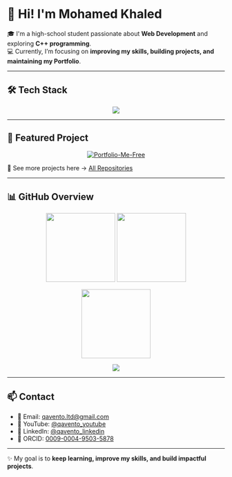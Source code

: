 # 👋 Hi! I'm Mohamed Khaled  

🎓 I'm a high-school student passionate about **Web Development** and exploring **C++ programming**.  
💻 Currently, I’m focusing on **improving my skills, building projects, and maintaining my Portfolio**.  

---

## 🛠️ Tech Stack  
<p align="center">
  <img src="https://skillicons.dev/icons?i=html,css,js,cpp,git,github" />
</p>

---

## 🚀 Featured Project  
<p align="center">
  <a href="https://qavento-ltd.github.io/Portfolio-Me-Free/">
    <img src="https://github-readme-stats-one-bice.vercel.app/api/pin/?username=qavento-LTD&repo=Portfolio-Me-Free&theme=metaDarck&show_owner=true" alt="Portfolio-Me-Free" />
  </a>
</p>

🔹 See more projects here → [All Repositories](https://github.com/qavento-LTD?tab=repositories)  

---

## 📊 GitHub Overview  
<p align="center">
  <img src="https://github-readme-stats-one-bice.vercel.app/api?username=qavento-LTD&show_icons=true&theme=radical&hide_border=true" height="160"/>
  <img src="https://github-readme-stats-one-bice.vercel.app/api/top-langs/?username=qavento-LTD&layout=compact&theme=radical&hide_border=true&langs_count=6" height="160"/>
</p>

<p align="center">
  <a href="https://git.io/streak-stats">
    <img src="https://streak-stats.demolab.com?user=qavento-LTD&theme=radical&hide_border=true" height="160"/>
  </a>
</p>

<p align="center">
  <!-- Badge لعدد الريبو -->
  <img src="https://img.shields.io/badge/Repositories-10-blue?style=for-the-badge&logo=github" />
</p>

---

## 📫 Contact  
- 📧 Email: [qavento.ltd@gmail.com](mailto:qavento.ltd@gmail.com)  
- 🎥 YouTube: [@qavento_youtube](https://youtube.com/@qavento)  
- 🎵 LinkedIn: [@qavento_linkedin](https://www.linkedin.com/in/mohammed-khaled-abdullah-mahmoud?utm_source=share&utm_campaign=share_via&utm_content=profile&utm_medium=android_app)  
- 🔗 ORCID: [0009-0004-9503-5878](https://orcid.org/0009-0004-9503-5878)  

---

✨ My goal is to **keep learning, improve my skills, and build impactful projects**.